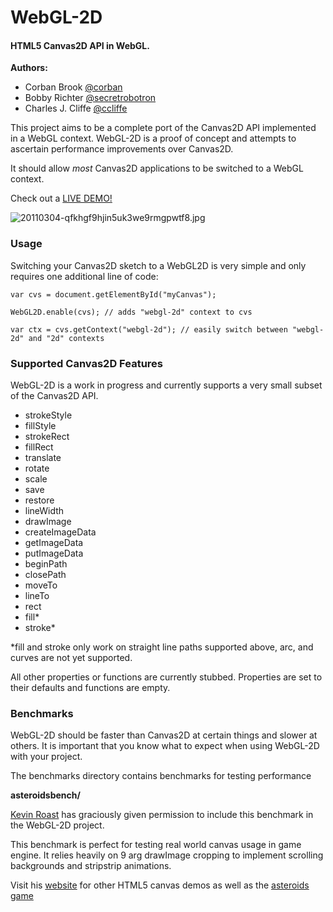WebGL-2D
========

#### HTML5 Canvas2D API in WebGL. ####

**Authors:** 

* Corban Brook [@corban](http://twitter.com/corban) 
* Bobby Richter [@secretrobotron](http://twitter.com/secretrobotron) 
* Charles J. Cliffe [@ccliffe](http://twitter.com/ccliffe)

This project aims to be a complete port of the Canvas2D API implemented in a WebGL context. 
WebGL-2D is a proof of concept and attempts to ascertain performance improvements over Canvas2D.

It should allow _most_ Canvas2D applications to be switched to a WebGL context.

Check out a [LIVE DEMO!](http://weare.buildingsky.net/webgl-2d/example.html)

![20110304-qfkhgf9hjin5uk3we9rmgpwtf8.jpg](https://img.skitch.com/20110304-qfkhgf9hjin5uk3we9rmgpwtf8.jpg)


### Usage ###

Switching your Canvas2D sketch to a WebGL2D is very simple and only requires one additional line of code:

    var cvs = document.getElementById("myCanvas");

    WebGL2D.enable(cvs); // adds "webgl-2d" context to cvs

    var ctx = cvs.getContext("webgl-2d"); // easily switch between "webgl-2d" and "2d" contexts

### Supported Canvas2D Features ###

WebGL-2D is a work in progress and currently supports a very small subset of the Canvas2D API. 

* strokeStyle
* fillStyle
* strokeRect
* fillRect
* translate
* rotate
* scale
* save
* restore
* lineWidth
* drawImage
* createImageData
* getImageData
* putImageData
* beginPath
* closePath
* moveTo
* lineTo
* rect
* fill*
* stroke* 

*fill and stroke only work on straight line paths supported above, arc, and curves are not yet supported.

All other properties or functions are currently stubbed. Properties are set to their defaults and functions are empty.

### Benchmarks ###

WebGL-2D should be faster than Canvas2D at certain things and slower at others.
It is important that you know what to expect when using WebGL-2D with your
project.

The benchmarks directory contains benchmarks for testing performance

**asteroidsbench/**

[Kevin Roast](http://twitter.com/kevinroast) has graciously given permission to include this benchmark in the
WebGL-2D project.

This benchmark is perfect for testing real world canvas usage in game engine.
It relies heavily on 9 arg drawImage cropping to implement scrolling
backgrounds and stripstrip animations.

Visit his [website](http://www.kevs3d.co.uk/) for other HTML5 canvas demos as
well as the [asteroids game](http://www.kevs3d.co.uk/dev/asteroids/)
